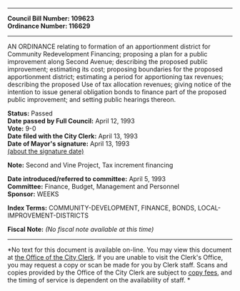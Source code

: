* * * * *  
  
**Council Bill Number: [](#h0)[](#h2)109623**   
**Ordinance Number: 116629**  
  
* * * * *  
  
AN ORDINANCE relating to formation of an apportionment district for Community Redevelopment Financing; proposing a plan for a public improvement along Second Avenue; describing the proposed public improvement; estimating its cost; proposing boundaries for the proposed apportionment district; estimating a period for apportioning tax revenues; describing the proposed Use of tax allocation revenues; giving notice of the intention to issue general obligation bonds to finance part of the proposed public improvement; and setting public hearings thereon.  
  
**Status:** Passed   
**Date passed by Full Council:** April 12, 1993   
**Vote:** 9-0   
**Date filed with the City Clerk:** April 13, 1993   
**Date of Mayor's signature:** April 13, 1993   
[(about the signature date)](/~public/approvaldate.htm)   
  
**Note:** Second and Vine Project, Tax increment financing  
  
  
**Date introduced/referred to committee:** April 5, 1993   
**Committee:** Finance, Budget, Management and Personnel   
**Sponsor:** WEEKS   
  
**Index Terms:** COMMUNITY-DEVELOPMENT, FINANCE, BONDS, LOCAL-IMPROVEMENT-DISTRICTS  
  
**Fiscal Note:** *(No fiscal note available at this time)*  
  
* * * * *  
  
*No text for this document is available on-line. You may view this document at [the Office of the City Clerk](http://www.seattle.gov/leg/clerk/contactUs.htm). If you are unable to visit the Clerk's Office, you may request a copy or scan be made for you by Clerk staff. Scans and copies provided by the Office of the City Clerk are subject to [copy fees](http://clerk.seattle.gov/~public/clerkfees.htm), and the timing of service is dependent on the availability of staff. *  
  
  
